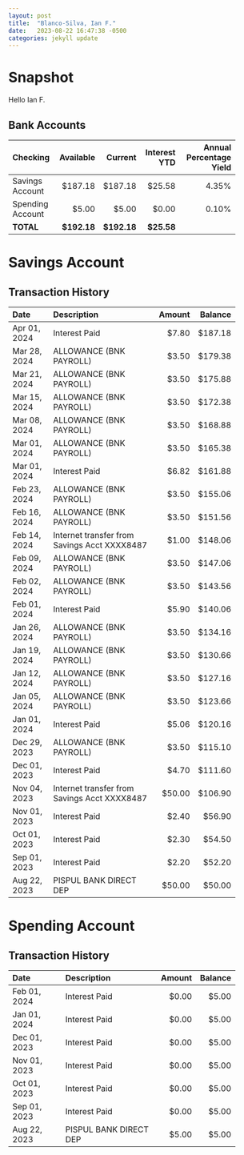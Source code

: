 ```yaml
---
layout: post
title:  "Blanco-Silva, Ian F."
date:   2023-08-22 16:47:38 -0500
categories: jekyll update
---
```


<style type="text/css" media="screen">
  table {
    width: 90%;
  }
</style>


# Snapshot

Hello Ian F.

## Bank Accounts

| Checking         | Available    | Current     | Interest YTD | Annual Percentage Yield |
| :-------         | --------:    | ------:     | -----------: | ----------------------: |
| Savings Account  |      $187.18 |     $187.18 |       $25.58 |                   4.35% |
| Spending Account |        $5.00 |       $5.00 |        $0.00 |                   0.10% |
| **TOTAL**        |  **$192.18** | **$192.18** |   **$25.58** |                         |

# Savings Account

## Transaction History

| Date         | Description                                  | Amount  | Balance |
| :---         | :--------------------                        | ------: | ------: |
| Apr 01, 2024 |                                Interest Paid |   $7.80 | $187.18 |
| Mar 28, 2024 | ALLOWANCE (BNK PAYROLL)                      |   $3.50 | $179.38 |
| Mar 21, 2024 | ALLOWANCE (BNK PAYROLL)                      |   $3.50 | $175.88 |
| Mar 15, 2024 | ALLOWANCE (BNK PAYROLL)                      |   $3.50 | $172.38 |
| Mar 08, 2024 | ALLOWANCE (BNK PAYROLL)                      |   $3.50 | $168.88 |
| Mar 01, 2024 | ALLOWANCE (BNK PAYROLL)                      |   $3.50 | $165.38 |
| Mar 01, 2024 |                                Interest Paid |   $6.82 | $161.88 |
| Feb 23, 2024 | ALLOWANCE (BNK PAYROLL)                      |   $3.50 | $155.06 |
| Feb 16, 2024 | ALLOWANCE (BNK PAYROLL)                      |   $3.50 | $151.56 |
| Feb 14, 2024 | Internet transfer from Savings Acct XXXX8487 |   $1.00 | $148.06 |
| Feb 09, 2024 | ALLOWANCE (BNK PAYROLL)                      |   $3.50 | $147.06 |
| Feb 02, 2024 | ALLOWANCE (BNK PAYROLL)                      |   $3.50 | $143.56 |
| Feb 01, 2024 |                                Interest Paid |   $5.90 | $140.06 |
| Jan 26, 2024 | ALLOWANCE (BNK PAYROLL)                      |   $3.50 | $134.16 |
| Jan 19, 2024 | ALLOWANCE (BNK PAYROLL)                      |   $3.50 | $130.66 |
| Jan 12, 2024 | ALLOWANCE (BNK PAYROLL)                      |   $3.50 | $127.16 |
| Jan 05, 2024 | ALLOWANCE (BNK PAYROLL)                      |   $3.50 | $123.66 |
| Jan 01, 2024 |                                Interest Paid |   $5.06 | $120.16 |
| Dec 29, 2023 | ALLOWANCE (BNK PAYROLL)                      |   $3.50 | $115.10 |
| Dec 01, 2023 |                                Interest Paid |   $4.70 | $111.60 |
| Nov 04, 2023 | Internet transfer from Savings Acct XXXX8487 |  $50.00 | $106.90 |
| Nov 01, 2023 |                                Interest Paid |   $2.40 |  $56.90 |
| Oct 01, 2023 |                                Interest Paid |   $2.30 |  $54.50 |
| Sep 01, 2023 |                                Interest Paid |   $2.20 |  $52.20 |
| Aug 22, 2023 |                       PISPUL BANK DIRECT DEP |  $50.00 |  $50.00 |

# Spending Account

## Transaction History

| Date         | Description                                  | Amount  | Balance |
| :---         | :--------------------                        | ------: | ------: |
| Feb 01, 2024 |                                Interest Paid |   $0.00 |   $5.00 |
| Jan 01, 2024 |                                Interest Paid |   $0.00 |   $5.00 |
| Dec 01, 2023 |                                Interest Paid |   $0.00 |   $5.00 |
| Nov 01, 2023 |                                Interest Paid |   $0.00 |   $5.00 |
| Oct 01, 2023 |                                Interest Paid |   $0.00 |   $5.00 |
| Sep 01, 2023 |                                Interest Paid |   $0.00 |   $5.00 | 
| Aug 22, 2023 |                       PISPUL BANK DIRECT DEP |   $5.00 |   $5.00 |
